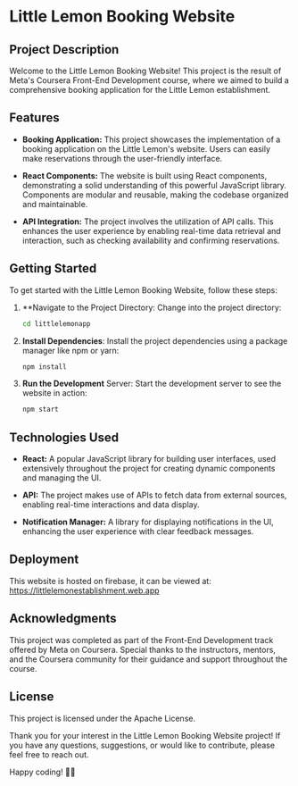 # Little Lemon Booking Website

## Project Description
Welcome to the Little Lemon Booking Website! This project is the result of Meta's Coursera Front-End Development course, where we aimed to build a comprehensive booking application for the Little Lemon establishment.

## Features
- **Booking Application:** This project showcases the implementation of a booking application on the Little Lemon's website. Users can easily make reservations through the user-friendly interface.

- **React Components:** The website is built using React components, demonstrating a solid understanding of this powerful JavaScript library. Components are modular and reusable, making the codebase organized and maintainable.

- **API Integration:** The project involves the utilization of API calls. This enhances the user experience by enabling real-time data retrieval and interaction, such as checking availability and confirming reservations.

## Getting Started
To get started with the Little Lemon Booking Website, follow these steps:
   
1. **Navigate to the Project Directory: Change into the project directory:

   ```bash
   cd littlelemonapp

2. **Install Dependencies**: Install the project dependencies using a package manager like npm or yarn:

   ```bash
   npm install

3. **Run the Development** Server: Start the development server to see the website in action:

   ```bash
   npm start

## Technologies Used

- **React:** A popular JavaScript library for building user interfaces, used extensively throughout the project for creating dynamic components and managing the UI.

- **API:** The project makes use of APIs to fetch data from external sources, enabling real-time interactions and data display.

- **Notification Manager:** A library for displaying notifications in the UI, enhancing the user experience with clear feedback messages.

## Deployment
This website is hosted on firebase, it can be viewed at: https://littlelemonestablishment.web.app

## Acknowledgments
This project was completed as part of the Front-End Development track offered by Meta on Coursera. Special thanks to the instructors, mentors, and the Coursera community for their guidance and support throughout the course.

## License

This project is licensed under the Apache License. 

Thank you for your interest in the Little Lemon Booking Website project! If you have any questions, suggestions, or would like to contribute, please feel free to reach out.

Happy coding! 🍋📅
